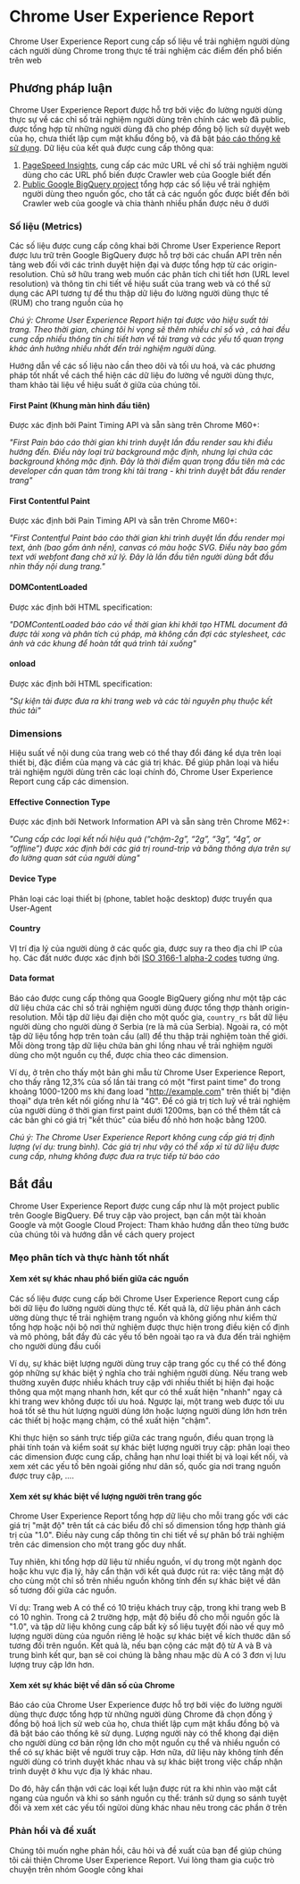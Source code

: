 # Chrome User Experience Report

Chrome User Experience Report cung cấp số liệu về trải nghiệm người dùng cách người dùng Chrome trong thực tế trải nghiệm các điểm đến phổ biến trên web

## Phương pháp luận 

Chrome User Experience Report được hỗ trợ bởi việc đo lường người dùng thực sự về các chỉ số trải nghiệm người dùng trên chính các web đã public, được tổng hợp từ những người dùng đã cho phép đồng bộ lịch sử duyệt web của họ, chưa thiết lập cụm mật khẩu đồng bộ, và đã bật [báo cáo thống kê sử dụng](https://www.google.com/chrome/browser/privacy/whitepaper.html#usagestats). Dữ liệu của kết quả được cung cấp thông qua: 
1. [PageSpeed Insights](https://developers.google.com/speed/pagespeed/insights/), cung cấp các mức URL về chỉ số trải nghiệm người dùng cho các URL phổ biến được Crawler web của Google biết đến
2. [Public Google BigQuery project](https://bigquery.cloud.google.com/dataset/chrome-ux-report:all) tổng hợp các số liệu về trải nghiệm người dùng theo nguồn gốc, cho tất cả các nguồn gốc được biết đến bởi Crawler web của google và chia thành nhiều phần được nêu ở dưới

### Số liệu (Metrics)

Các số liệu được cung cấp công khai bởi Chrome User Experience Report được lưu trữ trên Google BigQuery được hỗ trợ bởi các chuẩn API trên nền tảng web đối với các trình duyệt hiện đại và được tổng hợp từ các origin-resolution. Chủ sở hữu trang web muốn các phân tích chi tiết hơn (URL level resolution) và thông tin chi tiết về hiệu suất của trang web và có thể sử dụng các API tương tự để thu thập dữ liệu đo lường người dùng thực tế (RUM) cho trang nguồn của họ

_Chú ý: Chrome User Experience Report hiện tại được vào hiệu suất tải trang. Theo thời gian, chúng tôi hi vọng sẽ thêm nhiều chỉ số và , cả hai đều cung cấp nhiều thông tin chi tiết hơn về tải trang và các yếu tố quan trọng khác ảnh hưởng nhiều nhất đến trải nghiệm người dùng._

Hướng dẫn về các số liệu nào cần theo dõi và tối ưu hoá, và các phương pháp tốt nhất về cách thể hiện các dữ liệu đo lường về người dùng thực, tham khảo tài liệu về hiệu suất ở giữa của chúng tôi.

#### First Paint (Khung màn hình đầu tiên)

Được xác định bởi Paint Timing API và sẵn sàng trên Chrome M60+:

_"First Pain báo cáo thời gian khi trình duyệt lần đầu render sau khi điều hướng đến. Điều này loại trừ background mặc định, nhưng lại chứa các background không mặc định. Đây là thời điểm quan trọng đầu tiên mà các developer cần quan tâm trong khi tải trang - khi trình duyệt bắt đầu render trang"_

#### First Contentful Paint

Được xác định bởi Pain Timing API và sẵn trên Chrome M60+:

_"First Contentful Paint báo cáo thời gian khi trình duyệt lần đầu render mọi text, ảnh (bao gồm ảnh nền), canvas có màu hoặc SVG. Điều này bao gồm text với webfont đang chờ xử lý. Đây là lần đầu tiên người dùng bắt đầu nhìn thấy nội dung trang."_

#### DOMContentLoaded

Được xác định bởi HTML specification: 

_"DOMContentLoaded báo cáo về thời gian khi khởi tạo HTML document đã được tải xong và phân tích cú pháp, mà không cần đợi các stylesheet, các ảnh và các khung để hoàn tất quá trình tải xuống"_

#### onload

Được xác định bởi HTML specification:

_"Sự kiện tải được đưa ra khi trang web và các tài nguyên phụ thuộc kết thúc tải"_

### Dimensions

Hiệu suất về nội dung của trang web có thể thay đổi đáng kể dựa trên loại thiết bị, đặc điểm của mạng và các giá trị khác. Để giúp phân loại và hiểu trải nghiệm người dùng trên các loại chính đó, Chrome User Experience Report cung cấp các dimension.

#### Effective Connection Type

Được xác định bởi Network Information API và sẵn sàng trên Chrome M62+: 

_"Cung cấp các loại kết nối hiệu quả (“chậm-2g”, “2g”, “3g”, “4g”, or “offline”) được xác định bởi các giá trị round-trip và băng thông dựa trên sự đo lường quan sát của người dùng"_

#### Device Type

Phân loại các loại thiết bị (phone, tablet hoặc desktop) được truyền qua User-Agent

#### Country

VỊ trí địa lý của người dùng ở các quốc gia, được suy ra theo địa chỉ IP của họ. Các đất nước được xác định bởi [ISO 3166-1 alpha-2 codes](https://en.wikipedia.org/wiki/ISO_3166-1#Officially_assigned_code_elements) tương ứng.

#### Data format

Báo cáo được cung cấp thông qua Google BigQuery giống như một tập các dữ liệu chứa các chỉ số trải nghiệm người dùng được tổng thợp thành origin-resolution. Mỗi tập dữ liệu đại diện cho một quốc gia, `country_rs` bắt dữ liệu người dùng cho người dùng ở Serbia (re là mã của Serbia). Ngoài ra, có một tập dữ liệu tổng hợp trên toàn cầu (all) để thu thập trải nghiệm toàn thế giới. Mỗi dòng trong tập dữ liệu chứa bản ghi lồng nhau về trải nghiệm người dùng cho một nguồn cụ thể, được chia theo các dimension.


Ví dụ, ở trên cho thấy một bản ghi mẫu từ Chrome User Experience Report, cho thấy rằng 12,3% của số lần tải trang có một "first paint time" đo trong khoảng 1000-1200 ms khi đang load "http://example.com" trên thiết bị "điện thoại" dựa trên kết nối giống như là "4G". Để có giá trị tích luỹ về trải nghiệm của người dùng ở thời gian first paint dưới 1200ms, bạn có thể thêm tất cả các bản ghi có giá trị "kết thúc" của biểu đồ nhỏ hơn hoặc bằng 1200.

_Chú ý: The Chrome User Experience Report không cung cấp giá trị định lượng (ví dụ: trung bình). Các giá trị như vậy có thể xấp xỉ từ dữ liệu được cung cấp, nhưng không được đưa ra trực tiếp từ báo cáo_

## Bắt đầu

Chrome User Experience Report được cung cấp như là một project public trên Google BigQuery. Để truy cập vào project, bạn cần một tài khoản Google và một Google Cloud Project: Tham khảo hướng dẫn theo từng bước của chúng tôi và hướng dẫn về cách query project


### Mẹo phân tích và thực hành tốt nhất

#### Xem xét sự khác nhau phổ biến giữa các nguồn

Các số liệu được cung cấp bởi Chrome User Experience Report cung cấp bởi dữ liệu đo lường người dùng thực tế. Kết quả là, dữ liệu phản ánh cách ường dùng thực tế trải nghiệm trang nguồn và không giống như kiểm thử tổng hợp hoặc nội bộ nơi thử nghiệm được thực hiện trong điều kiện cố định và mô phỏng, bắt đầy đủ các yếu tố bên ngoài tạo ra và đưa đến trải nghiệm cho người dùng đầu cuối

Ví dụ, sự khác biệt lượng người dùng truy cập trang gốc cụ thể có thể đóng góp những sự khác biệt ý nghĩa cho trải nghiệm người dùng. Nếu trang web thường xuyên được nhiều khách truy cập với nhiều thiết bị hiện đại hoặc thông qua một mạng nhanh hơn, kết qur có thể xuất hiện "nhanh" ngay cả khi trang wev không được tối ưu hoá. Ngược lại, một trang web được tối ưu hoá tốt sẽ thu hút lượng người dùng lớn hoặc lượng người dùng lớn hơn trên các thiết bị hoặc mạng chậm, có thể xuất hiện "chậm".

Khi thực hiện so sánh trực tiếp giữa các trang nguồn, điều quan trọng là phải tính toán và kiểm soát sự khác biệt lượng người truy cập: phân loại theo các dimension được cung cấp, chẳng hạn như loại thiết bị và loại kết nối, và xem xét các yếu tố bên ngoài giống như dân số, quốc gia nơi trang nguồn được truy cập, ....

#### Xem xét sự khác biệt về lượng người trên trang gốc

Chrome User Experience Report tổng hợp dữ liệu cho mỗi trang gốc với các giá trị "mật độ" trên tất cả các biểu đồ chỉ số dimension tổng hợp thành giá trị của "1.0". Điều này cung cấp thông tin chi tiết về sự phân bố trải nghiệm trên các dimension cho một trang gốc duy nhất. 

Tuy nhiên, khi tổng hợp dữ liệu từ nhiều nguồn, ví dụ trong một ngành dọc hoặc khu vực địa lý, hãy cẩn thận với kết quả được rút ra: việc tăng mật độ cho cùng một chỉ số trên nhiều nguồn không tính đến sự khác biệt về dân số tương đối giữa các nguồn.

Ví dụ: Trang web A có thể có 10 triệu khách truy cập, trong khi trang web B có 10 nghìn. Trong cả 2 trường hợp, mật độ biểu đồ cho mỗi nguồn gốc là "1.0", và tập dữ liệu không cung cấp bất kỳ số liệu tuyệt đối nào về quy mô lượng người dùng của nguồn riêng lẻ hoặc sự khác biệt về kích thước dân số tương đối trên nguồn. Kết quả là, nếu bạn cộng các mật độ từ A và B và trung bình kết qur, bạn sẽ coi chúng là bằng nhau mặc dù A có 3 đơn vị lưu lượng truy cập lớn hơn.

#### Xem xét sự khác biệt về dân số của Chrome

Báo cáo của Chrome User Experience được hỗ trợ bởi việc đo lường người dùng thực được tổng hợp từ những người dùng Chrome đã chọn đồng ý đồng bộ hoá lịch sử web của họ, chưa thiết lập cụm mật khẩu đồng bộ và đã bật báo cáo thống kê sử dụng. Lượng người này có thể khong đại diện cho người dùng cơ bản rộng lớn cho một nguồn cụ thể và nhiều nguồn có thể có sự khác biệt về người truy cập. Hơn nữa, dữ liệu này không tính đến người dùng có trình duyệt khác nhau và sự khác biệt trong việc chấp nhận trình duyệt ở khu vực địa lý khác nhau. 

Do đó, hãy cẩn thận với các loại kết luận được rút ra khi nhìn vào mặt cắt ngang của nguồn và khi so sánh  nguồn cụ thể: tránh sử dụng so sánh tuyệt đối và xem xét các yếu tối ngừoi dùng khác nhau nêu trong các phần ở trên

### Phản hồi và đề xuất

Chúng tôi muốn nghe phản hồi, câu hỏi và đề xuất của bạn để giúp chúng tôi cải thiện Chrome User Experience Report. Vui lòng tham gia cuộc trò chuyện trên nhóm Google công khai














